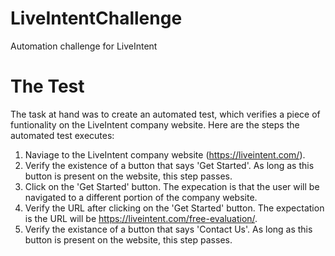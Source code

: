 # LiveIntentChallenge
Automation challenge for LiveIntent

# The Test
The task at hand was to create an automated test, which verifies a piece of funtionality on the LiveIntent company website.
Here are the steps the automated test executes:
1) Naviage to the LiveIntent company website (https://liveintent.com/).
2) Verify the existence of a button that says 'Get Started'. As long as this button is present on the website, this step      passes.
3) Click on the 'Get Started' button. The expecation is that the user will be navigated to a different portion of the company website.
4) Verify the URL after clicking on the 'Get Started' button. The expectation is the URL will be https://liveintent.com/free-evaluation/.
5) Verify the existance of a button that says 'Contact Us'. As long as this button is present on the website, this step passes.
